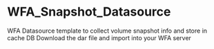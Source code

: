 # WFA_Snapshot_Datasource
WFA Datasource template to collect volume snapshot info and store in cache DB
Download the dar file and import into your WFA server
